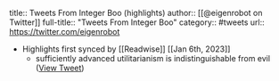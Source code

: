 title:: Tweets From Integer Boo (highlights)
author:: [[@eigenrobot on Twitter]]
full-title:: "Tweets From Integer Boo"
category:: #tweets
url:: https://twitter.com/eigenrobot

- Highlights first synced by [[Readwise]] [[Jan 6th, 2023]]
	- sufficiently advanced utilitarianism is indistinguishable from evil ([View Tweet](https://twitter.com/eigenrobot/status/1376856829129412614))